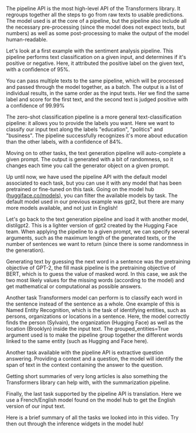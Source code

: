 The pipeline API is the most high-level API of the Transformers library. It regroups together all the steps to go from raw texts to usable predictions. The model used is at the core of a pipeline, but the pipeline also include all the necessary pre-processing (since the model does not expect texts, but numbers) as well as some post-processing to make the output of the model human-readable.

Let's look at a first example with the sentiment analysis pipeline. This pipeline performs text classification on a given input, and determines if it's positive or negative. Here, it attributed the positive label on the given text, with a confidence of 95%.

You can pass multiple texts to the same pipeline, which will be processed and passed through the model together, as a batch. The output is a list of individual results, in the same order as the input texts. Her we find the same label and score for the first text, and the second text is judged positive with a confidence of 99.99%

The zero-shot classification pipeline is a more general text-classification pipeline: it allows you to provide the labels you want. Here we want to classify our input text along the labels "education", "politics" and "business". The pipeline successfully recognizes it's more about education than the other labels, with a confidence of 84%.

Moving on to other tasks, the text generation pipeline will auto-complete a given prompt. The output is generated with a bit of randomness, so it changes each time you call the generator object on a given prompt.

Up until now, we have used the pipeline API with the default model associated to each task, but you can use it with any model that has been pretrained or fine-tuned on this task. Going on the model hub ([huggiface.co/models](http://huggiface.co/models)), you can filter the available models by task. The default model used in our previous example was gpt2, but there are many more models available, and not just in English!

Let's go back to the text generation pipeline and load it with another model, distilgpt2. This is a lighter version of gpt2 created by the Hugging Face team. When applying the pipeline to a given prompt, we can specify several arguments, such as the maximum length of the generated texts, or the number of sentences we want to return (since there is some randomness in the generation).

Generating text by guessing the next word in a sentence was the pretraining objective of GPT-2, the fill mask pipeline is the pretraining objective of BERT, which is to guess the value of masked word. In this case, we ask the two most likely values for the missing words (according to the model) and get mathematical or computational as possible answers.

Another task Transformers model can perform is to classify each word in the sentence instead of the sentence as a whole. One example of this is Named Entity Recognition, which is the task of identifying entities, such as persons, organizations or locations in a sentence. Here, the model correctly finds the person (Sylvain), the organization (Hugging Face) as well as the location (Brooklyn) inside the input text. The grouped_entities=True argument used is to make the pipeline group together the different words linked to the same entity (such as Hugging and Face here).

Another task available with the pipeline API is extractive question answering. Providing a context and a question, the model will identify the span of text in the context containing the answer to the question.

Getting short summaries of very long articles is also something the Transformers library can help with, with the summarization pipeline.

Finally, the last task supported by the pipeline API is translation. Here we use a French/English model found on the model hub to get the English version of our input text.

Here is a brief summary of all the tasks we looked into in this video. Try then out through the inference widgets in the model hub!